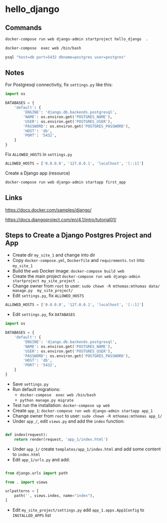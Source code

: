 # hello_django

## Commands

```bash
docker-compose run web django-admin startproject hello_django  .

docker-compose  exec web /bin/bash

psql "host=db port=5432 dbname=postgres user=postgres"
```

## Notes

For Postgresql connectivity, fix `settings.py` like this:

```python
import os

DATABASES = {
    'default': {
        'ENGINE': 'django.db.backends.postgresql',
        'NAME': os.environ.get('POSTGRES_NAME'),
        'USER': os.environ.get('POSTGRES_USER'),
        'PASSWORD': os.environ.get('POSTGRES_PASSWORD'),
        'HOST': 'db',
        'PORT': '5432',
    }
}
```

Fix `ALLOWED_HOSTS` in `settings.py`

```python
ALLOWED_HOSTS = ['0.0.0.0', '127.0.0.1', 'localhost', '[::1]']
```
Create a Django app (resource)

```bash
docker-compose run web django-admin startapp first_app
```


## Links

https://docs.docker.com/samples/django/

https://docs.djangoproject.com/en/4.1/intro/tutorial01/

## Steps to Create a Django Postgres Project and App

* Create dir `my_site_1` and change into dir
* Copy `docker-compose.yml`, `Dockerfile` and `requirements.txt` into `my_site_1`
* Build the `web` Docker image:  `docker-compose build web`
* Create the main project `docker-compose run web django-admin startproject my_site_project .`
* Change owner from `root` to user: `sudo chown -R mthomas:mthomas data/ manage.py  my_site_project/`
* Edit `settings.py`, fix `ALLOWED_HOSTS`

```python
ALLOWED_HOSTS = ['0.0.0.0', '127.0.0.1', 'localhost', '[::1]']
```
* Edit `settings.py`, fix `DATABASES`


```python
import os

DATABASES = {
    'default': {
        'ENGINE': 'django.db.backends.postgresql',
        'NAME': os.environ.get('POSTGRES_NAME'),
        'USER': os.environ.get('POSTGRES_USER'),
        'PASSWORD': os.environ.get('POSTGRES_PASSWORD'),
        'HOST': 'db',
        'PORT': '5432',
    }
}
```
* Save `settings.py`
* Run default migrations:
    * `docker-compose  exec web /bin/bash`
    * `python manage.py migrate`
* Test run the installation:  `docker-compose up web`
* Create `app_1`: `docker-compose run web django-admin startapp app_1`
* Change owner from `root` to user: `sudo chown -R mthomas:mthomas app_1/`
* Under `app_/`, edit `views.py` and add the `index` function:

```python

def index(request):
	return render(request, 'app_1/index.html')

```

* Under `app_1/` create `templates/app_1/index.html` and add some content to `index.html`
* Edit `app_1/urls.py` and add:

```python

from django.urls import path

from . import views

urlpatterns = [
	path('', views.index, name="index"),
]

```

* Edit `my_site_project/settings.py` add `app_1.apps.App1Config` to `INSTALLED_APPS` list





